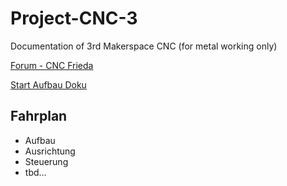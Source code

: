 # Project-CNC-3
Documentation of 3rd Makerspace CNC (for metal working only)

[Forum - CNC Frieda](https://www.rc-network.de/threads/fr%C3%A4se-frieda.560454/)

[Start Aufbau Doku](https://www.rc-network.de/threads/fr%C3%A4se-frieda.560454/page-7#post-6101748)

## Fahrplan
- Aufbau
- Ausrichtung
- Steuerung
- tbd...
